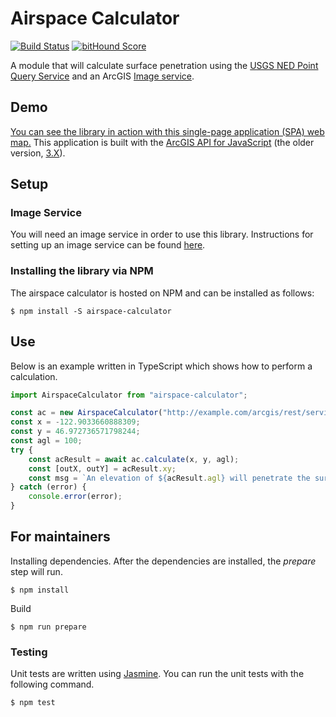 Airspace Calculator
===================

[![Build Status](https://travis-ci.org/WSDOT-GIS/airspace-calculator.svg?branch=master)](https://travis-ci.org/WSDOT-GIS/airspace-calculator)
[![bitHound Score](https://www.bithound.io/github/WSDOT-GIS/airspace-calculator/badges/score.svg)](https://www.bithound.io/github/WSDOT-GIS/airspace-calculator)

A module that will calculate surface penetration using the [USGS NED Point Query Service] and an ArcGIS [Image service].

Demo
----

[You can see the library in action with this single-page application (SPA) web map.](http://wsdot-gis.github.io/airspace-calculator/demo/) This application is built with the [ArcGIS API for JavaScript] (the older version, [3.X](https://developers.arcgis.com/javascript/3/)).

Setup
-----

### Image Service ###

You will need an image service in order to use this library. Instructions for setting up an image service can be found [here](http://enterprise.arcgis.com/en/server/latest/publish-services/windows/key-concepts-for-image-services.htm).

### Installing the library via NPM ###

The airspace calculator is hosted on NPM and can be installed as follows:

```console
$ npm install -S airspace-calculator
```

Use
---

Below is an example written in TypeScript which shows how to perform a calculation.

```TypeScript
import AirspaceCalculator from "airspace-calculator";

const ac = new AirspaceCalculator("http://example.com/arcgis/rest/services/AirportMapApplication/AirspaceCalculatorSurface/ImageServer");
const x = -122.9033660888309;
const y = 46.972736571798244;
const agl = 100;
try {
    const acResult = await ac.calculate(x, y, agl);
    const [outX, outY] = acResult.xy;
    const msg = `An elevation of ${acResult.agl} will penetrate the surface at ${acResult.surfacePenetration}. Coords: [${outX}, ${outY}]`;
} catch (error) {
    console.error(error);
}
```

For maintainers
---------------

Installing dependencies. After the dependencies are installed, the *prepare* step will run.

```console
$ npm install
```

Build

```console
$ npm run prepare
```

### Testing ###

Unit tests are written using [Jasmine]. You can run the unit tests with the following command.

```console
$ npm test
```
[ArcGIS API for JavaScript]:https://developers.arcgis.com/javascript/
[Image Service]:https://resources.arcgis.com/en/help/arcgis-rest-api/#/Image_Service/02r3000000q8000000/
[Jasmine]:https://jasmine.github.io/
[NPM]:https://www.npmjs.com/
[USGS NED Point Query Service]:https://ned.usgs.gov/epqs/
